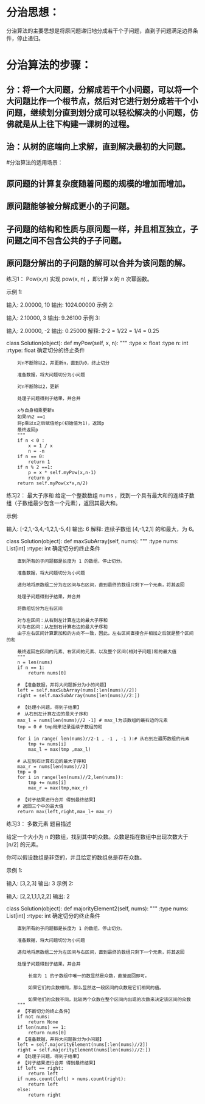 # 分治思想：
分治算法的主要思想是将原问题递归地分成若干个子问题，直到子问题满足边界条件，停止递归。

# 分治算法的步骤：
## 分：将一个大问题，分解成若干个小问题，可以将一个大问题比作一个根节点，然后对它进行划分成若干个小问题，继续划分直到划分成可以轻松解决的小问题，仿佛就是从上往下构建一课树的过程。
## 治：从树的底端向上求解，直到解决最初的大问题。

#分治算法的适用场景：
## 原问题的计算复杂度随着问题的规模的增加而增加。
## 原问题能够被分解成更小的子问题。
## 子问题的结构和性质与原问题一样，并且相互独立，子问题之间不包含公共的子子问题。
## 原问题分解出的子问题的解可以合并为该问题的解。

练习1：
Pow(x,n)
实现 pow(x, n) ，即计算 x 的 n 次幂函数。

示例 1:

输入: 2.00000, 10
输出: 1024.00000
示例 2:

输入: 2.10000, 3
输出: 9.26100
示例 3:

输入: 2.00000, -2
输出: 0.25000
解释: 2-2 = 1/22 = 1/4 = 0.25

class Solution(object):
    def myPow(self, x, n):
        """
        :type x: float
        :type n: int
        :rtype: float
        确定切分的终止条件

        对n不断除以2，并更新n，直到为0，终止切分

        准备数据，将大问题切分为小问题

        对n不断除以2，更新

        处理子问题得到子结果，并合并

        x与自身相乘更新x
        如果n%2 ==1
        将p乘以x之后赋值给p(初始值为1)，返回p
        最终返回p
        """
        if n < 0 :
            x = 1 / x
            n = -n
        if n == 0:
            return 1
        if n % 2 ==1:
            p = x * self.myPow(x,n-1)
            return p
        return self.myPow(x*x,n/2)        
练习2：
最大子序和
给定一个整数数组 nums ，找到一个具有最大和的连续子数组（子数组最少包含一个元素），返回其最大和。

示例:

输入: [-2,1,-3,4,-1,2,1,-5,4]
输出: 6
解释: 连续子数组 [4,-1,2,1] 的和最大，为 6。

class Solution(object):
    def maxSubArray(self, nums):
        """
        :type nums: List[int]
        :rtype: int
        确定切分的终止条件

        直到所有的子问题都是长度为 1 的数组，停止切分。

        准备数据，将大问题切分为小问题

        递归地将原数组二分为左区间与右区间，直到最终的数组只剩下一个元素，将其返回

        处理子问题得到子结果，并合并

        将数组切分为左右区间

        对与左区间：从右到左计算左边的最大子序和
        对与右区间：从左到右计算右边的最大子序和
        由于左右区间计算累加和的方向不一致，因此，左右区间直接合并相加之后就是整个区间的和

        最终返回左区间的元素、右区间的元素、以及整个区间(相对子问题)和的最大值
        """
        n = len(nums)
        if n == 1:
            return nums[0]

        # 【准备数据，并将大问题拆分为小的问题】
        left = self.maxSubArray(nums[:len(nums)//2])
        right = self.maxSubArray(nums[len(nums)//2:])

        # 【处理小问题，得到子结果】
        #　从右到左计算左边的最大子序和
        max_l = nums[len(nums)//2 -1] # max_l为该数组的最右边的元素
        tmp = 0 # tmp用来记录连续子数组的和
        
        for i in range( len(nums)//2-1 , -1 , -1 ):# 从右到左遍历数组的元素
            tmp += nums[i]
            max_l = max(tmp ,max_l)
            
        # 从左到右计算右边的最大子序和
        max_r = nums[len(nums)//2]
        tmp = 0
        for i in range(len(nums)//2,len(nums)):
            tmp += nums[i]
            max_r = max(tmp,max_r)
            
        # 【对子结果进行合并 得到最终结果】
        # 返回三个中的最大值
        return max(left,right,max_l+ max_r)

练习3：
多数元素
题目描述

给定一个大小为 n 的数组，找到其中的众数。众数是指在数组中出现次数大于 [n/2] 的元素。

你可以假设数组是非空的，并且给定的数组总是存在众数。

示例 1:

输入: [3,2,3]
输出: 3
示例 2:

输入: [2,2,1,1,1,2,2]
输出: 2

class Solution(object):
    def majorityElement2(self, nums):
        """
        :type nums: List[int]
        :rtype: int
        确定切分的终止条件

        直到所有的子问题都是长度为 1 的数组，停止切分。

        准备数据，将大问题切分为小问题

        递归地将原数组二分为左区间与右区间，直到最终的数组只剩下一个元素，将其返回

        处理子问题得到子结果，并合并

            长度为 1 的子数组中唯一的数显然是众数，直接返回即可。

            如果它们的众数相同，那么显然这一段区间的众数是它们相同的值。

            如果他们的众数不同，比较两个众数在整个区间内出现的次数来决定该区间的众数
        """
        # 【不断切分的终止条件】
        if not nums:
            return None
        if len(nums) == 1:
            return nums[0]
        # 【准备数据，并将大问题拆分为小问题】
        left = self.majorityElement(nums[:len(nums)//2])
        right = self.majorityElement(nums[len(nums)//2:])
        # 【处理子问题，得到子结果】
        # 【对子结果进行合并 得到最终结果】
        if left == right:
            return left
        if nums.count(left) > nums.count(right):
            return left
        else:
            return right    


